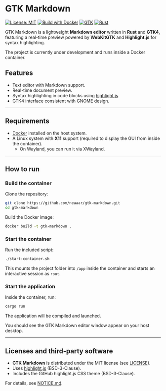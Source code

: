 # GTK Markdown

[![License: MIT](https://img.shields.io/badge/License-MIT-yellow.svg)](LICENSE)
[![Build with Docker](https://img.shields.io/badge/Docker-supported-blue.svg)](https://www.docker.com/)
[![GTK](https://img.shields.io/badge/GTK-4%20|%206-green.svg)](https://www.gtk.org/)
[![Rust](https://img.shields.io/badge/Rust-stable-orange.svg)](https://www.rust-lang.org/)

GTK Markdown is a lightweight **Markdown editor** written in **Rust** and **GTK4**, 
featuring a real-time preview powered by **WebKitGTK** and **Highlight.js** for syntax highlighting.

The project is currently under development and runs inside a Docker container.

## Features
- Text editor with Markdown support.
- Real-time document preview.
- Syntax highlighting in code blocks using [highlight.js](https://highlightjs.org/).
- GTK4 interface consistent with GNOME design.

---

## Requirements
- [Docker](https://docs.docker.com/get-docker/) installed on the host system.
- A Linux system with **X11** support (required to display the GUI from inside the container).  
  - On Wayland, you can run it via XWayland.

---

## How to run

### Build the container
Clone the repository:
```bash
git clone https://github.com/neaaar/gtk-markdown.git
cd gtk-markdown
```

Build the Docker image:
```bash
docker build -t gtk-markdown .
```

### Start the container
Run the included script:
```bash
./start-container.sh
```
This mounts the project folder into `/app` inside the container and starts an interactive session as `root`.

### Start the application
Inside the container, run:
```bash
cargo run
```
The application will be compiled and launched.

You should see the GTK Markdown editor window appear on your host desktop.

---

## Licenses and third-party software
- **GTK Markdown** is distributed under the MIT license (see [LICENSE](LICENSE)).
- Uses [highlight.js](https://github.com/highlightjs/highlight.js) (BSD-3-Clause).
- Includes the GitHub highlight.js CSS theme (BSD-3-Clause).

For details, see [NOTICE.md](NOTICE.md).
